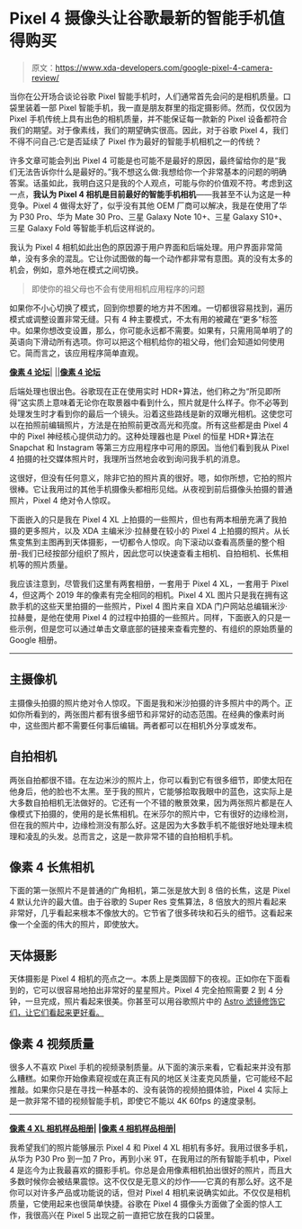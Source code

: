 # Pixel 4 摄像头让谷歌最新的智能手机值得购买

> 原文：<https://www.xda-developers.com/google-pixel-4-camera-review/>

当你在公开场合谈论谷歌 Pixel 智能手机时，人们通常首先会问的是相机质量。口袋里装着一部 Pixel 智能手机，我一直是朋友群里的指定摄影师。然而，仅仅因为 Pixel 手机传统上具有出色的相机质量，并不能保证每一款新的 Pixel 设备都符合我们的期望。对于像素线，我们的期望确实很高。因此，对于谷歌 Pixel 4，我们不得不问自己:它是否延续了 Pixel 作为最好的智能手机相机之一的传统？

许多文章可能会列出 Pixel 4 可能是也可能不是最好的原因，最终留给你的是“我们无法告诉你什么是最好的。”我不想这么做:我想给你一个非常基本的问题的明确答案。话虽如此，我明白这只是我的个人观点，可能与你的价值观不符。考虑到这一点，**我认为 Pixel 4 相机是目前最好的智能手机相机**——我甚至不认为这是一种竞争。Pixel 4 做得太好了，似乎没有其他 OEM 厂商可以解决，我是在使用了华为 P30 Pro、华为 Mate 30 Pro、三星 Galaxy Note 10+、三星 Galaxy S10+、三星 Galaxy Fold 等智能手机后这样说的。

我认为 Pixel 4 相机如此出色的原因源于用户界面和后端处理。用户界面非常简单，没有多余的混乱。它让你试图做的每一个动作都非常有意图。真的没有太多的机会，例如，意外地在模式之间切换。

> 即使你的祖父母也不会有使用相机应用程序的问题

如果你不小心切换了模式，回到你想要的地方并不困难。一切都很容易找到，遍历模式或调整设置非常无缝。只有 4 种主要模式，不太有用的被藏在“更多”标签中。如果你想改变设置，那么，你可能永远都不需要。如果有，只需用简单明了的英语向下滑动所有选项。你可以把这个相机给你的祖父母，他们会知道如何使用它。简而言之，该应用程序简单直观。

[**像素 4 论坛**](https://forum.xda-developers.com/pixel-4)| |[|**像素 4 论坛**](https://forum.xda-developers.com/pixel-4-xl)

后端处理也很出色。谷歌现在正在使用实时 HDR+算法，他们称之为“所见即所得”这实质上意味着无论你在取景器中看到什么，照片就是什么样子。你不必等到处理发生时才看到你的最后一个镜头。沿着这些路线是新的双曝光相机。这使您可以在拍照前编辑照片，方法是在拍照前更改高光和亮度。所有这些都是由 Pixel 4 中的 Pixel 神经核心提供动力的。这种处理器也是 Pixel 的恒星 HDR+算法在 Snapchat 和 Instagram 等第三方应用程序中可用的原因。当他们看到我从 Pixel 4 拍摄的社交媒体照片时，我理所当然地会收到询问我手机的消息。

这很好，但没有任何意义，除非它拍的照片真的很好。嗯，如你所想，它拍的照片很棒。它让我用过的其他手机摄像头都相形见绌。从夜视到前后摄像头拍摄的普通照片，Pixel 4 绝对令人惊叹。

下面嵌入的只是我在 Pixel 4 XL 上拍摄的一些照片，但也有两本相册充满了我拍摄的更多照片，以及 XDA 主编米沙·拉赫曼在较小的 Pixel 4 上拍摄的照片。从长焦变焦到主图再到天体摄影，一切都令人惊叹。向下滚动以查看高质量的整个相册-我们已经按部分组织了照片，因此您可以快速查看主相机、自拍相机、长焦相机等的照片质量。

我应该注意到，尽管我们这里有两套相册，一套用于 Pixel 4 XL，一套用于 Pixel 4，但这两个 2019 年的像素有完全相同的相机。Pixel 4 XL 图片只是我在拥有这款手机的这些天里拍摄的一些照片，Pixel 4 图片来自 XDA 门户网站总编辑米沙·拉赫曼，是他在使用 Pixel 4 的过程中拍摄的一些照片。同样，下面嵌入的只是一些示例，但是您可以通过单击文章底部的链接来查看完整的、有组织的原始质量的 Google 相册。

* * *

## 主摄像机

主摄像头拍摄的照片绝对令人惊叹。下面是我和米沙拍摄的许多照片中的两个。正如你所看到的，两张图片都有很多细节和非常好的动态范围。在经典的像素时尚中，这些图片都不需要任何事后编辑。两者都可以在相机外分享或发布。

## 自拍相机

两张自拍都很不错。在左边米沙的照片上，你可以看到它有很多细节，即使太阳在他身后，他的脸也不太黑。至于我的照片，它能够拾取我眼中的蓝色，这实际上是大多数自拍相机无法做好的。它还有一个不错的散景效果，因为两张照片都是在人像模式下拍摄的，使用的是长焦相机。在米莎尔的照片中，它有很好的边缘检测，但在我的照片中，边缘检测没有那么好。这是因为大多数手机不能很好地处理未梳理和凌乱的头发。总而言之，这是一款非常不错的自拍相机手机。

## 像素 4 长焦相机

下面的第一张照片不是普通的广角相机，第二张是放大到 8 倍的长焦，这是 Pixel 4 默认允许的最大值。由于谷歌的 Super Res 变焦算法，8 倍放大的照片看起来非常好，几乎看起来根本不像放大的。它节省了很多砖块和石头的细节。这看起来像一个全面的伟大的照片，即使放大。

## 天体摄影

天体摄影是 Pixel 4 相机的亮点之一。本质上是类固醇下的夜视。正如你在下面看到的，它可以很容易地拍出非常好的星星照片。Pixel 4 完全拍照需要 2 到 4 分钟，一旦完成，照片看起来很美。你甚至可以用谷歌照片中的 [Astro 滤镜修饰它们，让它们看起来更好看。](https://www.xda-developers.com/google-photos-astro-filter-pixel-4-astrophotography/)

## 像素 4 视频质量

很多人不喜欢 Pixel 手机的视频录制质量。从下面的演示来看，它看起来并没有那么糟糕。如果你开始像素窥视或在真正有风的地区关注麦克风质量，它可能经不起推敲。如果你只是在寻找一种基本的、没有装饰的视频拍摄体验，Pixel 4 实际上是一款非常不错的视频智能手机，即使它不能以 4K 60fps 的速度录制。

* * *

**[像素 4 XL 相机样品相册](https://photos.app.goo.gl/Dvht6ua836rReXtg7)| |[像素 4 相机样品相册](https://photos.app.goo.gl/QZdMh9NitDzLg4Dh7)|**

我希望我们的照片能够展示 Pixel 4 和 Pixel 4 XL 相机有多好。我用过很多手机，从华为 P30 Pro 到一加 7 Pro，再到小米 9T，在我用过的所有智能手机中，Pixel 4 是迄今为止我最喜欢的摄影手机。你总是会用像素相机拍出很好的照片，而且大多数时候你会被结果震惊。这不仅仅是无意义的炒作——它真的有那么好。这不是你可以对许多产品或功能说的话，但对 Pixel 4 相机来说确实如此。不仅仅是相机质量，它使用起来也很简单快捷。谷歌在 Pixel 4 摄像头方面做了全面的惊人工作，我很高兴在 Pixel 5 出现之前一直把它放在我的口袋里。